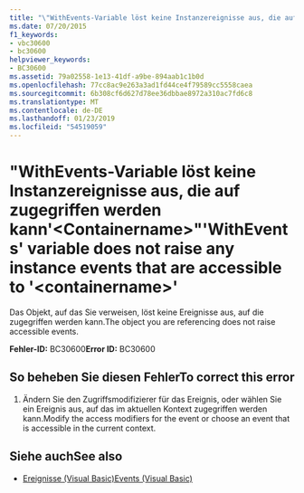 ```yaml
---
title: "\"WithEvents-Variable löst keine Instanzereignisse aus, die auf zugegriffen werden kann'&lt;Containername&gt;\""
ms.date: 07/20/2015
f1_keywords:
- vbc30600
- bc30600
helpviewer_keywords:
- BC30600
ms.assetid: 79a02558-1e13-41df-a9be-894aab1c1b0d
ms.openlocfilehash: 77cc8ac9e263a3ad1fd44ce4f79589cc5558caea
ms.sourcegitcommit: 6b308cf6d627d78ee36dbbae8972a310ac7fd6c8
ms.translationtype: MT
ms.contentlocale: de-DE
ms.lasthandoff: 01/23/2019
ms.locfileid: "54519059"
---
```

# <a name="withevents-variable-does-not-raise-any-instance-events-that-are-accessible-to-ltcontainernamegt"></a><span data-ttu-id="aafe1-102">"WithEvents-Variable löst keine Instanzereignisse aus, die auf zugegriffen werden kann'&lt;Containername&gt;"</span><span class="sxs-lookup"><span data-stu-id="aafe1-102">'WithEvents' variable does not raise any instance events that are accessible to '&lt;containername&gt;'</span></span>
<span data-ttu-id="aafe1-103">Das Objekt, auf das Sie verweisen, löst keine Ereignisse aus, auf die zugegriffen werden kann.</span><span class="sxs-lookup"><span data-stu-id="aafe1-103">The object you are referencing does not raise accessible events.</span></span>  
  
 <span data-ttu-id="aafe1-104">**Fehler-ID:** BC30600</span><span class="sxs-lookup"><span data-stu-id="aafe1-104">**Error ID:** BC30600</span></span>  
  
## <a name="to-correct-this-error"></a><span data-ttu-id="aafe1-105">So beheben Sie diesen Fehler</span><span class="sxs-lookup"><span data-stu-id="aafe1-105">To correct this error</span></span>  
  
1.  <span data-ttu-id="aafe1-106">Ändern Sie den Zugriffsmodifizierer für das Ereignis, oder wählen Sie ein Ereignis aus, auf das im aktuellen Kontext zugegriffen werden kann.</span><span class="sxs-lookup"><span data-stu-id="aafe1-106">Modify the access modifiers for the event or choose an event that is accessible in the current context.</span></span>  
  
## <a name="see-also"></a><span data-ttu-id="aafe1-107">Siehe auch</span><span class="sxs-lookup"><span data-stu-id="aafe1-107">See also</span></span>
- [<span data-ttu-id="aafe1-108">Ereignisse (Visual Basic)</span><span class="sxs-lookup"><span data-stu-id="aafe1-108">Events (Visual Basic)</span></span>](~/docs/visual-basic/programming-guide/language-features/events/index.md)
